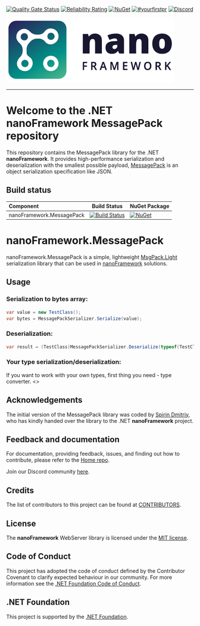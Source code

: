 ﻿[![Quality Gate Status](https://sonarcloud.io/api/project_badges/measure?project=nanoframework_nanoFramework.MessagePack&metric=alert_status)](https://sonarcloud.io/dashboard?id=nanoframework_nanoFramework.MessagePack) [![Reliability Rating](https://sonarcloud.io/api/project_badges/measure?project=nanoframework_nanoFramework.MessagePack&metric=reliability_rating)](https://sonarcloud.io/dashboard?id=nanoframework_nanoFramework.MessagePack) [![NuGet](https://img.shields.io/nuget/dt/nanoFramework.MessagePack.svg?label=NuGet&style=flat&logo=nuget)](https://www.nuget.org/packages/nanoFramework.MessagePack/) [![#yourfirstpr](https://img.shields.io/badge/first--timers--only-friendly-blue.svg)](https://github.com/nanoframework/Home/blob/main/CONTRIBUTING.md) [![Discord](https://img.shields.io/discord/478725473862549535.svg?logo=discord&logoColor=white&label=Discord&color=7289DA)](https://discord.gg/gCyBu8T)

![nanoFramework logo](https://raw.githubusercontent.com/nanoframework/Home/main/resources/logo/nanoFramework-repo-logo.png)

-----

# Welcome to the .NET **nanoFramework** MessagePack repository

This repository contains the MessagePack library for the .NET **nanoFramework**. It provides high-performance serialization and deserialization with the smallest possible payload, [MessagePack](https://github.com/msgpack/msgpack) is an object serialization specification like JSON.

## Build status

| Component | Build Status | NuGet Package |
|:-|---|---|
| nanoFramework.MessagePack | [![Build Status](https://dev.azure.com/nanoframework/nanoFramework.MessagePack/_apis/build/status/nanoFramework.MessagePack?repoName=nanoframework%2FnanoFramework.MessagePack&branchName=main)](https://dev.azure.com/nanoframework/nanoFramework.MessagePack/_build/latest?definitionId=117&repoName=nanoframework%2FnanoFramework.MessagePack&branchName=main) | [![NuGet](https://img.shields.io/nuget/v/nanoFramework.MessagePack.svg?label=NuGet&style=flat&logo=nuget)](https://www.nuget.org/packages/nanoFramework.MessagePack/) |

# nanoFramework.MessagePack

nanoFramework.MessagePack is a simple, lightweight [MsgPack.Light](https://github.com/progaudi/MsgPack.Light) serialization library that can be used in [nanoFramework](https://github.com/nanoframework) solutions.

## Usage
### Serialization to bytes array:
```C#
var value = new TestClass();
var bytes = MessagePackSerializer.Serialize(value);
```
### Deserialization:
```C#
var result = (TestClass)MessagePackSerializer.Deserialize(typeof(TestClass), bytes);
```
### Your type serialization/deserialization:
If you want to work with your own types, first thing you need - type converter.
<<TODO>>

## Acknowledgements

The initial version of the MessagePack library was coded by [Spirin Dmitriy](https://github.com/RelaxSpirit), who has kindly handed over the library to the .NET **nanoFramework** project.

## Feedback and documentation

For documentation, providing feedback, issues, and finding out how to contribute, please refer to the [Home repo](https://github.com/nanoframework/Home).

Join our Discord community [here](https://discord.gg/gCyBu8T).

## Credits

The list of contributors to this project can be found at [CONTRIBUTORS](https://github.com/nanoframework/Home/blob/main/CONTRIBUTORS.md).

## License

The **nanoFramework** WebServer library is licensed under the [MIT license](LICENSE.md).

## Code of Conduct

This project has adopted the code of conduct defined by the Contributor Covenant to clarify expected behaviour in our community.
For more information see the [.NET Foundation Code of Conduct](https://dotnetfoundation.org/code-of-conduct).

## .NET Foundation

This project is supported by the [.NET Foundation](https://dotnetfoundation.org).
